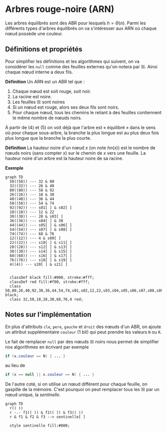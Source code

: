 # Arbres rouge-noire (ARN)

Les arbres équilibrés sont des ABR pour lesquels $`h = \Theta(n)`$. Parmi les différents types d'arbres équilibrés on va s'intéresser aux ARN où chaque nœud possède une couleur.

## Définitions et propriétés

Pour simplifier les définitions et les algorithmes qui suivent, on va considérer les `null` comme des feuilles externes qu'on notera par ☒. Ainsi chaque nœud interne a deux fils.

**Définition** Un ARN est un ABR tel que :
  1. Chaque nœud est soit rouge, soit noir.
  2. La racine est noire.
  3. Les feuilles ☒ sont noires
  4. Si un nœud est rouge, alors ses deux fils sont noirs.
  5. Pour chaque nœud, tous les chemins le reliant à des feuilles contiennent le même nombre de nœuds noirs.

À partir de (4) et (5) on voit déjà que l'arbre est « équilibré » dans le sens où pour chaque sous-arbre, la branche la plus longue est au plus deux fois plus longue que la branche la plus courte.

**Définition** La hauteur noire d'un nœud $`x`$ (on note $`hn(x)`$) est le nombre de nœuds noirs (sans compter $`x`$) sur le chemin de $`x`$ vers une feuille. La hauteur noire d'un arbre est la hauteur noire de sa racine.

**Exemple**

```mermaid
graph TD
  50((50)) --- 32 & 80
  32((32)) --- 26 & 40
  80((80)) --- 58 & 92
  26((26)) --- 18 & 30
  40((40)) --- 36 & 44
  58((58)) --- 54 & 74
  92((92)) --- s01[ ] & s02[ ]
  18((18)) --- 12 & 22
  30((30)) --- 28 & s03[ ]
  36((36)) --- s04[ ] & 38
  44((44)) --- s05[ ] & s06[ ]
  54((54)) --- s07[ ] & s08[ ]
  74((74)) --- 68 & 76
  12((12)) --- 4 & s09[ ]
  22((22)) --- s10[ ] & s11[ ]
  28((28)) --- s12[ ] & s13[ ]
  38((38)) --- s14[ ] & s15[ ]
  68((68)) --- s16[ ] & s17[ ]
  76((76)) --- s18[ ] & s19[ ]
  4((4)) --- s20[ ] & s21[ ]


  classDef black fill:#000, stroke:#fff;
  classDef red fill:#f00, stroke:#fff;
  class 50,80,26,40,92,30,36,44,54,74,s01,s02,12,22,s03,s04,s05,s06,s07,s08,s09,s10,s11,s12,s13,s14,s15,s16,s17,s18,s19,s20,s21 black;
  class 32,58,18,28,38,68,76,4 red;
```

## Notes sur l'implémentation

En plus d'attributs `cle`, `pere`, `gauche` et `droit` des nœuds d'un ABR, on ajoute un attribut supplémentaire `couleur` (1 bit) qui peut prendre les valeurs `N` ou `R`.

Le fait de remplacer `null` par des nœuds ☒ noirs nous permet de simplifier nos algorithmes en écrivant par exemple

```java
if (x.couleur == N) { ... }
```

au lieu de

```java
if (x == null || x.couleur == N) { ... }
```

De l'autre coté, si on utilise un nœud différent pour chaque feuille, on gaspille de la mémoire. C'est pourquoi on peut remplacer tous les ☒ par un nœud unique, la *sentinelle*.

```mermaid
graph TD
  r(( ))
  r -.- f1(( )) & f2(( )) & f3(( ))
  r & f1 & f2 & f3 --> sentinelle[ ]

  style sentinelle fill:#000;
```
